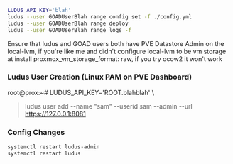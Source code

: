 ```sh
LUDUS_API_KEY='blah' 
ludus --user GOADUserBlah range config set -f ./config.yml
ludus --user GOADUserBlah range deploy
ludus --user GOADUserBlah range logs -f
```

Ensure that ludus and GOAD users both have PVE Datastore Admin on the local-lvm, if you're like me and didn't configure local-lvm to be vm storage at install
proxmox_vm_storage_format: raw, if you try qcow2 it won't work

### Ludus User Creation (Linux PAM on PVE Dashboard)

root@prox:~# LUDUS_API_KEY='ROOT.blahblah' \
> ludus user add --name "sam" --userid sam --admin --url https://127.0.0.1:8081

### Config Changes

```sh
systemctl restart ludus-admin
systemctl restart ludus
```